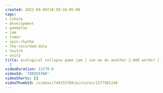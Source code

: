 ```yaml
---
created: 2022-09-06T20:58:10-05:00
tags:
- csharp
- development
- gameplay
- jam
- rumor
- spin-rhythm
- the-recorded-data
- twitch
- unity
title: ecological collapse game jam | can we do another 2,000 words? | day 5 part
  2
videoDuration: 13270.0
videoId: '749355760'
videoShorts: []
videoThumbId: /videos/749355760/pictures/1577981248
---
```

